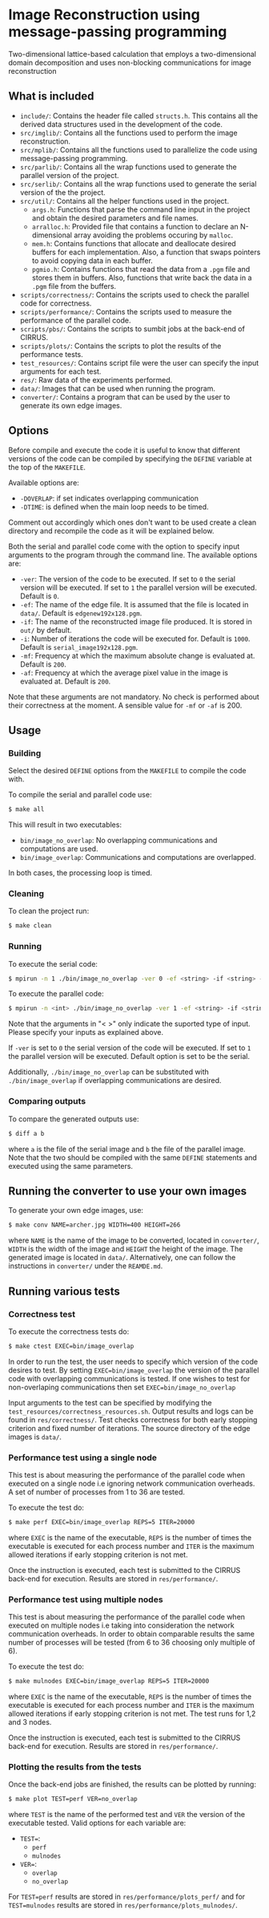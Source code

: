 # Image Reconstruction using message-passing programming
Two-dimensional lattice-based calculation that employs a two-dimensional domain decomposition and uses non-blocking communications for image reconstruction

## What is included
- `include/`: Contains the header file called `structs.h`. This contains all the derived data structures used in the development of the code.
- `src/imglib/`: Contains all the functions used to perform the image reconstruction.
- `src/mplib/`: Contains all the functions used to parallelize the code using message-passing programming.
- `src/parlib/`: Contains all the wrap functions used to generate the parallel version of the project.
- `src/serlib/`: Contains all the wrap functions used to generate the serial version of the the project.
- `src/util/`: Contains all the helper functions used in the project.
	- `args.h`: Functions that parse the command line input in the project and obtain the desired parameters and file names.
	- `arralloc.h`: Provided file that contains a function to declare an N-dimensional array avoiding the problems occuring by `malloc`.
	- `mem.h`: Contains functions that allocate and deallocate desired buffers for each implementation. Also, a function that swaps pointers to avoid copying data in each buffer.
	- `pgmio.h`: Contains functions that read the data from a `.pgm` file and stores them in buffers. Also, functions that write back the data in a `.pgm` file from the buffers.
- `scripts/correctness/`: Contains the scripts used to check the parallel code for correctness.
- `scripts/performance/`: Contains the scripts used to measure the performance of the parallel code.
- `scripts/pbs/`: Contains the scripts to sumbit jobs at the back-end of CIRRUS.
- `scripts/plots/`: Contains the scripts to plot the results of the performance tests.
- `test_resources/`: Contains script file were the user can specify the input arguments for each test.
- `res/`: Raw data of the experiments performed.
- `data/`: Images that can be used when running the program.
- `converter/`: Contains a program that can be used by the user to generate its own edge images.

## Options
Before compile and execute the code it is useful to know that different versions of the code can be compiled by specifying the `DEFINE` variable at the top of the `MAKEFILE`.

Available options are:

- `-DOVERLAP`: if set indicates overlapping communication
- `-DTIME`: is defined when the main loop needs to be timed.

Comment out accordingly which ones don't want to be used create a clean directory and recompile the code as it will be explained below.

Both the serial and parallel code come with the option to specify input arguments to the program through the command line. The available options are:

- `-ver`: The version of the code to be executed. If set to `0` the serial version will be executed. If set to `1` the parallel version will be executed. Default is `0`.
- `-ef`: The name of the edge file. It is assumed that the file is located in `data/`. Default is `edgenew192x128.pgm`.
- `-if`: The name of the reconstructed image file produced. It is stored in `out/` by default.
- `-i`: Number of iterations the code will be executed for. Default is `1000`. Default is `serial_image192x128.pgm`.
- `-mf`: Frequency at which the maximum absolute change is evaluated at. Default is `200`.
- `-af`: Frequency at which the average pixel value in the image is evaluated at. Default is `200`.

Note that these arguments are not mandatory. No check is performed about their correctness at the moment.
A sensible value for `-mf` or `-af` is 200.

## Usage

### Building
Select the desired `DEFINE` options from the `MAKEFILE` to compile the code with.

To compile the serial and parallel code use:
```sh
$ make all
```

This will result in two executables:
- `bin/image_no_overlap`: No overlapping communications and computations are used.
- `bin/image_overlap`: Communications and computations are overlapped.

In both cases, the processing loop is timed.

### Cleaning
To clean the project run:
```sh
$ make clean
```

### Running
To execute the serial code:
```sh
$ mpirun -n 1 ./bin/image_no_overlap -ver 0 -ef <string> -if <string> -i <int> -mf <int> -af <int>
```

To execute the parallel code:
```sh
$ mpirun -n <int> ./bin/image_no_overlap -ver 1 -ef <string> -if <string> -i <int> -mf <int> -af <int>
```
Note that the arguments in "< >" only indicate the suported type of input. Please specify your inputs as explained above.

If `-ver` is set to `0` the serial version of the code will be executed. If set to `1` the parallel version will be executed. Default option is set to be the serial.

Additionally, `./bin/image_no_overlap` can be substituted with `./bin/image_overlap` if overlapping communications are desired.

### Comparing outputs
To compare the generated outputs use:

```sh
$ diff a b
```
where `a` is the file of the serial image and `b` the file of the parallel image. Note that the two should be compiled with the same `DEFINE` statements and executed using the same parameters.

## Running the converter to use your own images
To generate your own edge images, use:

```sh
$ make conv NAME=archer.jpg WIDTH=400 HEIGHT=266
```

where `NAME` is the name of the image to be converted, located in `converter/`, `WIDTH` is the width of the image and `HEIGHT` the height of the image. The generated image is located in `data/`. Alternatively, one can follow the instructions in `converter/` under the `REAMDE.md`.

## Running various tests
### Correctness test
To execute the correctness tests do:
```sh
$ make ctest EXEC=bin/image_overlap
```

In order to run the test, the user needs to specify which version of the code desires to test. By setting `EXEC=bin/image_overlap` the version of the parallel code with overlapping communications is tested. If one wishes to test for non-overlaping communications then set `EXEC=bin/image_no_overlap`

Input arguments to the test can be specified by modifying the `test_resources/correctness_resources.sh`. Output results and logs can be found in `res/correctness/`. Test checks correctness for both early stopping criterion and fixed number of iterations. The source directory of the edge images is `data/`.

### Performance test using a single node 
This test is about measuring the performance of the parallel code when executed on a single node i.e ignoring network communication overheads. A set of number of processes from 1 to 36 are tested.

To execute the test do:
```sh
$ make perf EXEC=bin/image_overlap REPS=5 ITER=20000
```
where `EXEC` is the name of the executable, `REPS` is the number of times the executable is executed for each process number and `ITER` is the maximum allowed iterations if early stopping criterion is not met.

Once the instruction is executed, each test is submitted to the CIRRUS back-end for execution. Results are stored in `res/performance/`.

### Performance test using multiple nodes
This test is about measuring the performance of the parallel code when executed on multiple nodes i.e taking into consideration the network communication overheads. In order to obtain comparable results the same number of processes will be tested (from 6 to 36 choosing only multiple of 6).

To execute the test do:
```sh
$ make mulnodes EXEC=bin/image_overlap REPS=5 ITER=20000
```
where `EXEC` is the name of the executable, `REPS` is the number of times the executable is executed for each process number and `ITER` is the maximum allowed iterations if early stopping criterion is not met. The test runs for 1,2 and 3 nodes.

Once the instruction is executed, each test is submitted to the CIRRUS back-end for execution. Results are stored in `res/performance/`.

### Plotting the results from the tests
Once the back-end jobs are finished, the results can be plotted by running:
```sh
$ make plot TEST=perf VER=no_overlap
```
where `TEST` is the name of the performed test and `VER` the version of the executable tested. Valid options for each variable are:
- `TEST=`:
	- `perf`
	- `mulnodes`
- `VER=`:
	- `overlap`
	- `no_overlap`

For `TEST=perf` results are stored in `res/performance/plots_perf/` and for `TEST=mulnodes` results are stored in `res/performance/plots_mulnodes/`.
